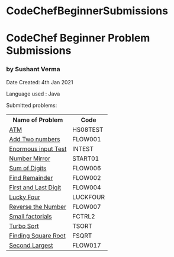# CodeChefBeginnerSubmissions
<h1>CodeChef Beginner Problem Submissions</h1>
<h3>by Sushant Verma</h3>
<p> Date Created: 4th Jan 2021</p>
<div>
  <p> Language used : Java </p>
  <p> Submitted problems: </p>
  <table>
    <tr>
      <th> Name of Problem </th>
      <th> Code </th>
    </tr>
    <tr>
      <td> <a href="https://www.codechef.com/problems/HS08TEST"> ATM </a> </td>
      <td> HS08TEST </td>
    </tr>
    <tr>
      <td> <a href="https://www.codechef.com/problems/FLOW001"> Add Two numbers </a> </td>
      <td> FLOW001 </td>
    </tr>
    <tr>
      <td> <a href="https://www.codechef.com/problems/INTEST"> Enormous input Test </a> </td>
      <td> INTEST </td>
    </tr>
    <tr>
      <td> <a href="https://www.codechef.com/problems/START01"> Number Mirror </a> </td>
      <td> START01 </td>
    </tr>
    <tr>
      <td> <a href="https://www.codechef.com/problems/FLOW006"> Sum of Digits </a> </td>
      <td> FLOW006 </td>
    </tr>
    <tr>
      <td> <a href="https://www.codechef.com/problems/FLOW002"> Find Remainder </a> </td>
      <td> FLOW002 </td>
    </tr>
    <tr>
      <td> <a href="https://www.codechef.com/problems/FLOW004"> First and Last Digit </a> </td>
      <td> FLOW004 </td>
    </tr>
    <tr>
      <td> <a href="https://www.codechef.com/problems/LUCKFOUR"> Lucky Four </a> </td>
      <td> LUCKFOUR </td>
    </tr>
    <tr>
      <td> <a href="https://www.codechef.com/problems/FLOW007"> Reverse the Number </a> </td>
      <td> FLOW007 </td>
    </tr>
    <tr>
      <td> <a href="https://www.codechef.com/problems/FCTRL2"> Small factorials </a> </td>
      <td> FCTRL2 </td>
    </tr>
    <tr>
      <td> <a href="https://www.codechef.com/problems/TSORT"> Turbo Sort </a> </td>
      <td> TSORT </td>
    </tr>
    <tr>
      <td> <a href="https://www.codechef.com/problems/FSQRT"> Finding Square Root </a> </td>
      <td> FSQRT </td>
    </tr>
    <tr>
      <td> <a href="https://www.codechef.com/problems/FLOW017"> Second Largest </a> </td>
      <td> FLOW017 </td>
    </tr>
    <!--
    Copy for new Row:
    <tr>
      <td> <a href="">  </a> </td>
      <td>  </td>
    </tr>
    -->
  </table>
